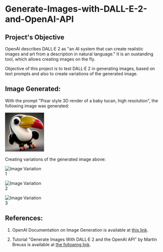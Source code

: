 # Generate-Images-with-DALL-E-2-and-OpenAI-API

## Project's Objective

OpenAI describes DALL·E 2 as "an AI system that can create realistic images and art from a description in natural language."  It is an oustanding tool, which allows creating images on the fly.

Objective of this project is to test DALL·E 2 in generating images, based on text prompts and also to create variations of the generated image.

## Image Generated:
With the prompt "Pixar style 3D render of a baby tucan, high resolution", the following image was generated:
<p align="left">
<img
  src="image.jpg"
  title="Generated Image"
  style="display: inline-block; margin: 0 auto; max-width: 128px">
</p>

Creating variations of the generated image above:

<p align="left">
<img
  src="image0.jpg"
  title="Image Variation 1"
  style="display: inline-block; margin: 0 auto; max-width: 128px">
</p>
<p align="left">
<img
  src="image1.jpg"
  title="Image Variation 2"
  style="display: inline-block; margin: 0 auto; max-width: 128px">
</p>
<p align="left">
<img
  src="image2.jpg"
  title="Image Variation 3"
  style="display: inline-block; margin: 0 auto; max-width: 128px">
</p>

## References:

1. OpenAI Documentation on Image Generation is available at [this link](https://platform.openai.com/docs/guides/images).

2. Tutorial "Generate Images With DALL·E 2 and the OpenAI API" by Martin Breuss is available at [the following link](https://realpython.com/generate-images-with-dalle-openai-api/).
